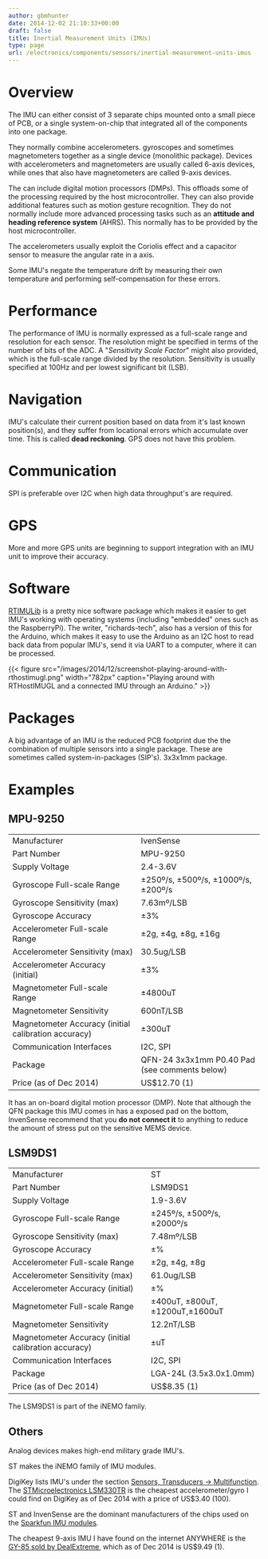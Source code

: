 ```yaml
---
author: gbmhunter
date: 2014-12-02 21:10:33+00:00
draft: false
title: Inertial Measurement Units (IMUs)
type: page
url: /electronics/components/sensors/inertial-measurement-units-imus
---
```


# Overview

The IMU can either consist of 3 separate chips mounted onto a small piece of PCB, or a single system-on-chip that integrated all of the components into one package.

They normally combine accelerometers. gyroscopes and sometimes magnetometers together as a single device (monolithic package). Devices with accelerometers and magnetometers are usually called 6-axis devices, while ones that also have magnetometers are called 9-axis devices.

The can include digital motion processors (DMPs). This offloads some of the processing required by the host microcontroller. They can also provide additional features such as motion gesture recognition. They do not normally include more advanced processing tasks such as an **attitude and heading reference system** (AHRS). This normally has to be provided by the host microcontroller.

The accelerometers usually exploit the Coriolis effect and a capacitor sensor to measure the angular rate in a axis.

Some IMU's negate the temperature drift by measuring their own temperature and performing self-compensation for these errors.

# Performance

The performance of IMU is normally expressed as a full-scale range and resolution for each sensor. The resolution might be specified in terms of the number of bits of the ADC. A "_Sensitivity Scale Factor_" might also provided, which is the full-scale range divided by the resolution. Sensitivity is usually specified at 100Hz and per lowest significant bit (LSB).

# Navigation

IMU's calculate their current position based on data from it's last known position(s), and they suffer from locational errors which accumulate over time. This is called **dead reckoning**. GPS does not have this problem.

# Communication

SPI is preferable over I2C when high data throughput's are required.

# GPS

More and more GPS units are beginning to support integration with an IMU unit to improve their accuracy.

# Software

[RTIMULib](https://github.com/RTIMULib/RTIMULib) is a pretty nice software package which makes it easier to get IMU's working with operating systems (including "embedded" ones such as the RaspberryPi). The writer, "richards-tech", also has a version of this for the Arduino, which makes it easy to use the Arduino as an I2C host to read back data from popular IMU's, send it via UART to a computer, where it can be processed.

{{< figure src="/images/2014/12/screenshot-playing-around-with-rthostimugl.png" width="782px" caption="Playing around with RTHostIMUGL and a connected IMU through an Arduino."  >}}

# Packages

A big advantage of an IMU is the reduced PCB footprint due the the combination of multiple sensors into a single package. These are sometimes called system-in-packages (SIP's). 3x3x1mm package.

# Examples

## MPU-9250

<table>
<tbody >
<tr >

<td >Manufacturer
</td>

<td >IvenSense
</td>
</tr>
<tr >

<td >Part Number
</td>

<td >MPU-9250
</td>
</tr>
<tr >

<td >Supply Voltage
</td>

<td >2.4-3.6V
</td>
</tr>
<tr >

<td >Gyroscope Full-scale Range
</td>

<td >±250º/s, ±500º/s, ±1000º/s, ±200º/s
</td>
</tr>
<tr >

<td >Gyroscope Sensitivity (max)
</td>

<td >7.63mº/LSB
</td>
</tr>
<tr >

<td >Gyroscope Accuracy
</td>

<td >±3%
</td>
</tr>
<tr >

<td >Accelerometer Full-scale Range
</td>

<td >±2g, ±4g, ±8g, ±16g
</td>
</tr>
<tr >

<td >Accelerometer Sensitivity (max)
</td>

<td >30.5ug/LSB
</td>
</tr>
<tr >

<td >Accelerometer Accuracy (initial)
</td>

<td >±3%
</td>
</tr>
<tr >

<td >Magnetometer Full-scale Range
</td>

<td >±4800uT
</td>
</tr>
<tr >

<td >Magnetometer Sensitivity
</td>

<td >600nT/LSB
</td>
</tr>
<tr >

<td >Magnetometer Accuracy (initial calibration accuracy)
</td>

<td >±300uT
</td>
</tr>
<tr >

<td >Communication Interfaces
</td>

<td >I2C, SPI
</td>
</tr>
<tr >

<td >Package
</td>

<td >QFN-24 3x3x1mm P0.40 Pad (see comments below)
</td>
</tr>
<tr >

<td >Price (as of Dec 2014)
</td>

<td >US$12.70 (1)
</td>
</tr>
</tbody>
</table>

It has an on-board digital motion processor (DMP). Note that although the QFN package this IMU comes in has a exposed pad on the bottom, InvenSense recommend that you **do not connect it** to anything to reduce the amount of stress put on the sensitive MEMS device.

## LSM9DS1


<table>
<tbody >
<tr >

<td >Manufacturer
</td>

<td >ST
</td>
</tr>
<tr >

<td >Part Number
</td>

<td >LSM9DS1
</td>
</tr>
<tr >

<td >Supply Voltage
</td>

<td >1.9-3.6V
</td>
</tr>
<tr >

<td >Gyroscope Full-scale Range
</td>

<td >±245º/s, ±500º/s, ±2000º/s
</td>
</tr>
<tr >

<td >Gyroscope Sensitivity (max)
</td>

<td >7.48mº/LSB
</td>
</tr>
<tr >

<td >Gyroscope Accuracy
</td>

<td >±%
</td>
</tr>
<tr >

<td >Accelerometer Full-scale Range
</td>

<td >±2g, ±4g, ±8g
</td>
</tr>
<tr >

<td >Accelerometer Sensitivity (max)
</td>

<td >61.0ug/LSB
</td>
</tr>
<tr >

<td >Accelerometer Accuracy (initial)
</td>

<td >±%
</td>
</tr>
<tr >

<td >Magnetometer Full-scale Range
</td>

<td >±400uT, ±800uT, ±1200uT,±1600uT
</td>
</tr>
<tr >

<td >Magnetometer Sensitivity
</td>

<td >12.2nT/LSB
</td>
</tr>
<tr >

<td >Magnetometer Accuracy (initial calibration accuracy)
</td>

<td >±uT
</td>
</tr>
<tr >

<td >Communication Interfaces
</td>

<td >I2C, SPI
</td>
</tr>
<tr >

<td >Package
</td>

<td >LGA-24L (3.5x3.0x1.0mm)
</td>
</tr>
<tr >

<td >Price (as of Dec 2014)
</td>

<td >US$8.35 (1)
</td>
</tr>
</tbody>
</table>

The LSM9DS1 is part of the iNEMO family.

## Others

Analog devices makes high-end military grade IMU's.

ST makes the iNEMO family of IMU modules.

DigiKey lists IMU's under the section [Sensors, Transducers -> Multifunction](http://www.digikey.com/product-search/en/sensors-transducers/multifunction/). The [STMicroelectronics LSM330TR](http://www.digikey.com/product-detail/en/LSM330TR/497-14381-1-ND/) is the cheapest accelerometer/gyro I could find on DigiKey as of Dec 2014 with a price of US$3.40 (100).

ST and InvenSense are the dominant manufacturers of the chips used on the [Sparkfun IMU modules](https://www.sparkfun.com/categories/160).

The cheapest 9-axis IMU I have found on the internet ANYWHERE is the [GY-85 sold by DealExtreme](http://www.dx.com/p/gy-85-6dof-9dof-imu-sensor-module-for-arduino-148436), which as of Dec 2014 is US$9.49 (1).
